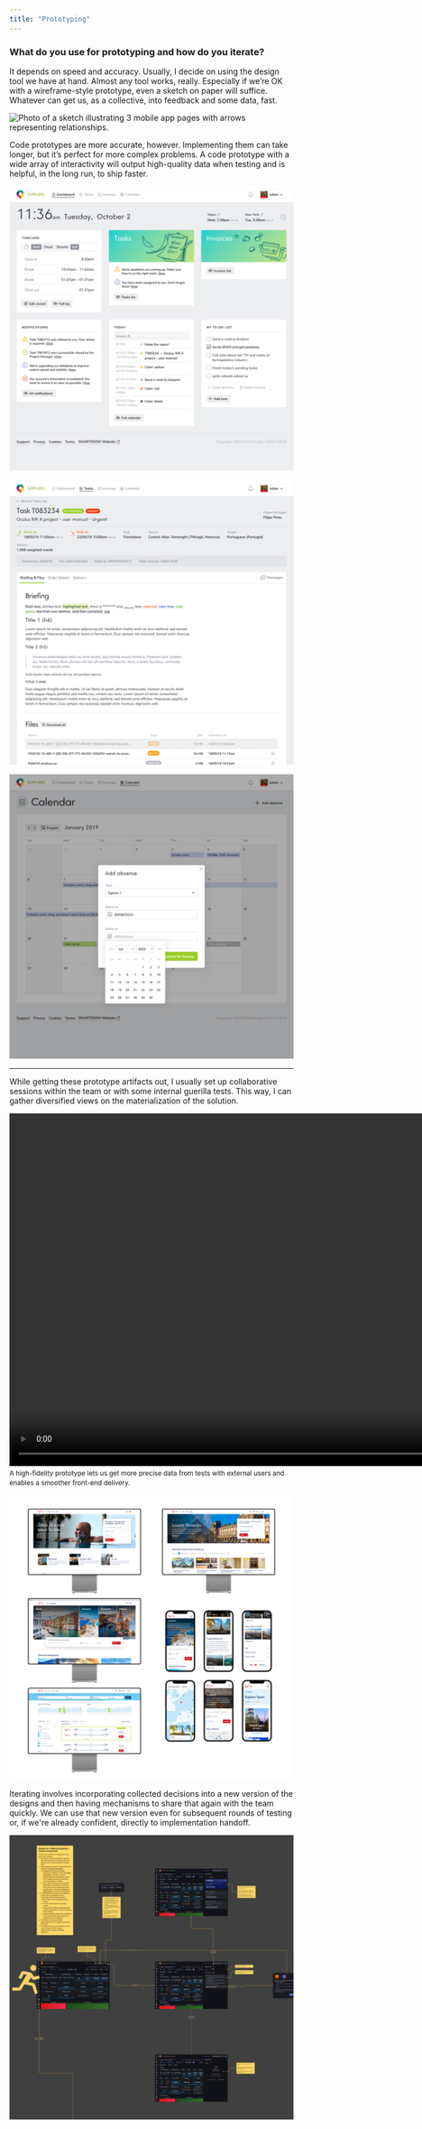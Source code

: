 ```yaml
---
title: "Prototyping"
---
```

### What do you use for prototyping and how do you iterate?

It depends on speed and accuracy. Usually, I decide on using the design tool we have at hand. Almost any tool works, really. Especially if we’re OK with a wireframe-style prototype, even a sketch on paper will suffice. Whatever can get us, as a collective, into feedback and some data, fast.

![Photo of a sketch illustrating 3 mobile app pages with arrows representing relationships.](../../assets/wireframe.png "With a fast sketch, I can promote fast, accessible communication and test with someone nearby to better understand our assumptions.")

Code prototypes are more accurate, however. Implementing them can take longer, but it’s perfect for more complex problems. A code prototype with a wide array of interactivity will output high-quality data when testing and is helpful, in the long run, to ship faster.

![View of a task management app dashboard with related widgets like a list of tasks, invoices, to-do lists, notifications, and other task management functionalities.](../../assets/slayout-01.png "Browser render of dashboard bits ready to connect to the backend. The so-called 'no handoff' makes sense for specific work conditions.")

![View of a translation task from the task app with the details for what needs to be done, like briefing and files.](../../assets/slayout-02.png "A mixed approach occurs where some bits are drawn first, and others are designed directly on the browser.")

![View of the calendar with a modal window prompting the user to add an absence by defining the type and then the dates.](../../assets/slayout-03.png "This is part of a project where we designed and built the app parts to test with linguistic experts in task management operations.")

---

While getting these prototype artifacts out, I usually set up collaborative sessions within the team or with some internal guerilla tests. This way, I can gather diversified views on the materialization of the solution.

<div video>
    <video width="1250" height="1250" autoplay loop muted playsinline>
        <source src="/videos/stay-mobile.mp4" type="video/mp4">
        Your browser does not support video...
    </video>
    <small>A high-fidelity prototype lets us get more precise data from tests with external users and enables a smoother front-end delivery.</small>
</div>

![Collection of mockups arranged in a grid format, comprising web app screenshots framed in desktop computer screens and smartphone devices.](../../assets/mockups.png "We can also evaluate an app's appearance, consistency, and branding effectiveness by examining realistic renderings from afar, comparing screens, and having a more controlled and holistic view of the whole.")

Iterating involves incorporating collected decisions into a new version of the designs and then having mechanisms to share that again with the team quickly. We can use that new version even for subsequent rounds of testing or, if we're already confident, directly to implementation handoff.

![Large-scale diagram where each touchpoint is the design of each app page. Each page is connected with arrows to describe relationships.](../../assets/handoff.png "To communicate design requirements, I produce annotated prototypes and diagrams using all existing page designs and mockups.")